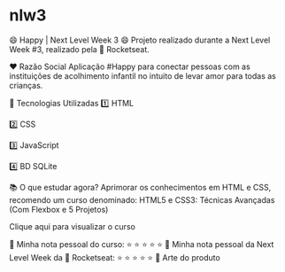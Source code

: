 # nlw3
😄 Happy | Next Level Week 3 😄
Projeto realizado durante a Next Level Week #3, realizado pela 🚀 Rocketseat.

❤️ Razão Social
Aplicação #Happy para conectar pessoas com as instituições de acolhimento infantil no intuito de levar amor para todas as crianças.

🔧 Tecnologias Utilizadas
1️⃣ HTML

2️⃣ CSS

3️⃣ JavaScript

4️⃣ BD SQLite

📚 O que estudar agora?
Aprimorar os conhecimentos em HTML e CSS, recomendo um curso denominado: HTML5 e CSS3: Técnicas Avançadas (Com Flexbox e 5 Projetos)

Clique aqui para visualizar o curso

🙈 Minha nota pessoal do curso: ⭐ ⭐ ⭐ ⭐ ⭐
🙉 Minha nota pessoal da Next Level Week da 🚀 Rocketseat: ⭐ ⭐ ⭐ ⭐ ⭐
🎨 Arte do produto
